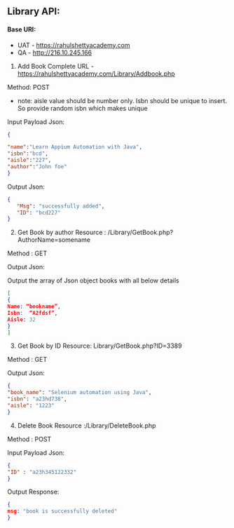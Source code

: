 ## Library API:

#### Base URI:  

- UAT - https://rahulshettyacademy.com
- QA - http://216.10.245.166
 
1.	Add Book Complete URL - https://rahulshettyacademy.com/Library/Addbook.php

Method: POST

- note: aisle value should be number only. Isbn should be unique to insert. So provide random isbn which makes unique

Input Payload Json:
```json
{

"name":"Learn Appium Automation with Java",
"isbn":"bcd",
"aisle":"227",
"author":"John foe"
}
```

Output Json:
```json
{
   "Msg": "successfully added",
   "ID": "bcd227"
} 
```

 
2.	Get Book by author Resource : /Library/GetBook.php?AuthorName=somename

Method : GET
 
Output Json:

Output the array of Json object books with all below details 
```json 
[
{
Name: “bookname”,
Isbn:  “A2fdsf”,
Aisle: 32
}
]
```

3. Get Book by ID Resource: Library/GetBook.php?ID=3389

Method : GET 

Output Json:
```json
{
"book_name": "Selenium automation using Java",
"isbn": "a23hd738",
"aisle": "1223"
} 
```

4. Delete Book Resource :/Library/DeleteBook.php

Method : POST
 
Input Payload Json:
```json
{
"ID" : "a23h345122332"
} 
```

Output Response:
```json
{
msg: "book is successfully deleted"
}
```
